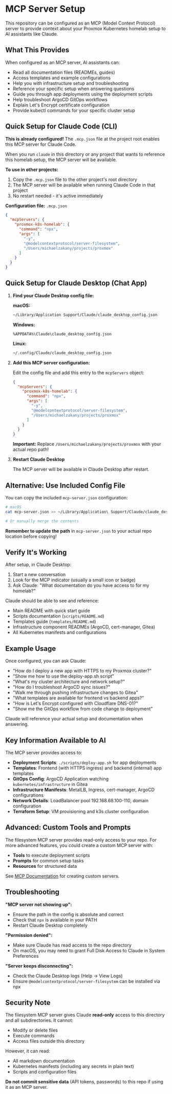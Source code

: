 # MCP Server Setup

This repository can be configured as an MCP (Model Context Protocol) server to provide context about your Proxmox Kubernetes homelab setup to AI assistants like Claude.

## What This Provides

When configured as an MCP server, AI assistants can:
- Read all documentation files (READMEs, guides)
- Access templates and example configurations
- Help you with infrastructure setup and troubleshooting
- Reference your specific setup when answering questions
- Guide you through app deployments using the deployment scripts
- Help troubleshoot ArgoCD GitOps workflows
- Explain Let's Encrypt certificate configuration
- Provide kubectl commands for your specific cluster setup

## Quick Setup for Claude Code (CLI)

**This is already configured!** The `.mcp.json` file at the project root enables this MCP server for Claude Code.

When you run `claude` in this directory or any project that wants to reference this homelab setup, the MCP server will be available.

**To use in other projects:**
1. Copy the `.mcp.json` file to the other project's root directory
2. The MCP server will be available when running Claude Code in that project
3. No restart needed - it's active immediately

**Configuration file:** `.mcp.json`

```json
{
  "mcpServers": {
    "proxmox-k8s-homelab": {
      "command": "npx",
      "args": [
        "-y",
        "@modelcontextprotocol/server-filesystem",
        "/Users/michaelzakany/projects/proxmox"
      ]
    }
  }
}
```

## Quick Setup for Claude Desktop (Chat App)

1. **Find your Claude Desktop config file:**

   **macOS:**
   ```bash
   ~/Library/Application Support/Claude/claude_desktop_config.json
   ```

   **Windows:**
   ```
   %APPDATA%\Claude\claude_desktop_config.json
   ```

   **Linux:**
   ```bash
   ~/.config/Claude/claude_desktop_config.json
   ```

2. **Add this MCP server configuration:**

   Edit the config file and add this entry to the `mcpServers` object:

   ```json
   {
     "mcpServers": {
       "proxmox-k8s-homelab": {
         "command": "npx",
         "args": [
           "-y",
           "@modelcontextprotocol/server-filesystem",
           "/Users/michaelzakany/projects/proxmox"
         ]
       }
     }
   }
   ```

   **Important:** Replace `/Users/michaelzakany/projects/proxmox` with your actual repo path!

3. **Restart Claude Desktop**

   The MCP server will be available in Claude Desktop after restart.

## Alternative: Use Included Config File

You can copy the included `mcp-server.json` configuration:

```bash
# macOS
cat mcp-server.json >> ~/Library/Application\ Support/Claude/claude_desktop_config.json

# Or manually merge the contents
```

**Remember to update the path** in `mcp-server.json` to your actual repo location before copying!

## Verify It's Working

After setup, in Claude Desktop:
1. Start a new conversation
2. Look for the MCP indicator (usually a small icon or badge)
3. Ask Claude: "What documentation do you have access to for my homelab?"

Claude should be able to see and reference:
- Main README with quick start guide
- Scripts documentation (`scripts/README.md`)
- Templates guide (`templates/README.md`)
- Infrastructure component READMEs (ArgoCD, cert-manager, Gitea)
- All Kubernetes manifests and configurations

## Example Usage

Once configured, you can ask Claude:

- "How do I deploy a new app with HTTPS to my Proxmox cluster?"
- "Show me how to use the deploy-app.sh script"
- "What's my cluster architecture and network setup?"
- "How do I troubleshoot ArgoCD sync issues?"
- "Walk me through pushing infrastructure changes to Gitea"
- "What templates are available for frontend vs backend apps?"
- "How is Let's Encrypt configured with Cloudflare DNS-01?"
- "Show me the GitOps workflow from code change to deployment"

Claude will reference your actual setup and documentation when answering.

## Key Information Available to AI

The MCP server provides access to:
- **Deployment Scripts**: `./scripts/deploy-app.sh` for app deployments
- **Templates**: Frontend (with HTTPS ingress) and backend (internal) app templates
- **GitOps Config**: ArgoCD Application watching `kubernetes/infrastructure` in Gitea
- **Infrastructure Manifests**: MetalLB, Ingress, cert-manager, ArgoCD configurations
- **Network Details**: LoadBalancer pool 192.168.68.100-110, domain configuration
- **Terraform Setup**: VM provisioning and k3s cluster configuration

## Advanced: Custom Tools and Prompts

The filesystem MCP server provides read-only access to your repo. For more advanced features, you could create a custom MCP server with:

- **Tools** to execute deployment scripts
- **Prompts** for common setup tasks
- **Resources** for structured data

See [MCP Documentation](https://modelcontextprotocol.io) for creating custom servers.

## Troubleshooting

**"MCP server not showing up":**
- Ensure the path in the config is absolute and correct
- Check that `npx` is available in your PATH
- Restart Claude Desktop completely

**"Permission denied":**
- Make sure Claude has read access to the repo directory
- On macOS, you may need to grant Full Disk Access to Claude in System Preferences

**"Server keeps disconnecting":**
- Check the Claude Desktop logs (Help → View Logs)
- Ensure `@modelcontextprotocol/server-filesystem` can be installed via npx

## Security Note

The filesystem MCP server gives Claude **read-only** access to this directory and all subdirectories. It cannot:
- Modify or delete files
- Execute commands
- Access files outside this directory

However, it can read:
- All markdown documentation
- Kubernetes manifests (including any secrets in plain text)
- Scripts and configuration files

**Do not commit sensitive data** (API tokens, passwords) to this repo if using it as an MCP server.
